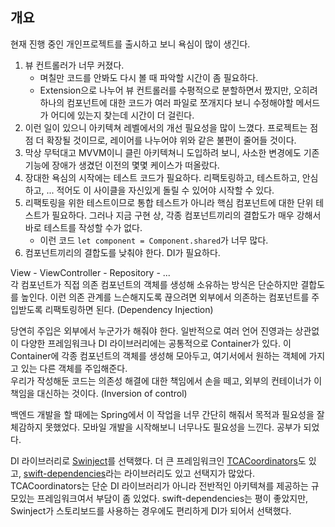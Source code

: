 ## 개요

현재 진행 중인 개인프로젝트를 출시하고 보니 욕심이 많이 생긴다.

1. 뷰 컨트롤러가 너무 커졌다.
    - 며칠만 코드를 안봐도 다시 볼 때 파악할 시간이 좀 필요하다.
	- Extension으로 나누어 뷰 컨트롤러를 수평적으로 분할하면서 짰지만, 오히려 하나의 컴포넌트에 대한 코드가 여러 파일로 쪼개지다 보니 수정해야할 메서드가 어디에 있는지 찾는데 시간이 더 걸린다.
2. 이런 일이 있으니 아키텍쳐 레벨에서의 개선 필요성을 많이 느꼈다. 프로젝트는 점점 더 확장될 것이므로, 레이어를 나누어야 위와 같은 불편이 줄어들 것이다.
3. 막상 무턱대고 MVVM이니 클린 아키텍쳐니 도입하려 보니, 사소한 변경에도 기존 기능에 장애가 생겼던 이전의 몇몇 케이스가 떠올랐다.
4. 장대한 욕심의 시작에는 테스트 코드가 필요하다. 리팩토링하고, 테스트하고, 안심하고, ... 적어도 이 사이클을 자신있게 돌릴 수 있어야 시작할 수 있다.
5. 리팩토링을 위한 테스트이므로 통합 테스트가 아니라 핵심 컴포넌트에 대한 단위 테스트가 필요하다. 그러나 지금 구현 상, 각종 컴포넌트끼리의 결합도가 매우 강해서 바로 테스트를 작성할 수가 없다.
	- 이런 코드 `let component = Component.shared`가 너무 많다.
6. 컴포넌트끼리의 결합도를 낮춰야 한다. DI가 필요하다.

View - ViewController - Repository - ...  
각 컴포넌트가 직접 의존 컴포넌트의 객체를 생성해 소유하는 방식은 단순하지만 결합도를 높인다. 이런 의존 관계를 느슨해지도록 끊으려면 외부에서 의존하는 컴포넌트를 주입받도록 리팩토링하면 된다. (Dependency Injection)

당연히 주입은 외부에서 누군가가 해줘야 한다. 일반적으로 여러 언어 진영과는 상관없이 다양한 프레임워크나 DI 라이브러리에는 공통적으로 Container가 있다. 이 Container에 각종 컴포넌트의 객체를 생성해 모아두고, 여기서에서 원하는 객체에 가지고 있는 다른 객체를 주입해준다.  
우리가 작성해둔 코드는 의존성 해결에 대한 책임에서 손을 떼고, 외부의 컨테이너가 이 책임을 대신하는 것이다. (Inversion of control)

백엔드 개발을 할 때에는 Spring에서 이 작업을 너무 간단히 해줘서 목적과 필요성을 잘 체감하지 못했었다. 모바일 개발을 시작해보니 너무나도 필요성을 느낀다. 공부가 되었다.

DI 라이브러리로 [Swinject](https://github.com/Swinject/Swinject)를 선택했다. 더 큰 프레임워크인 [TCACoordinators](https://github.com/johnpatrickmorgan/TCACoordinators)도 있고, [swift-dependencies](https://github.com/pointfreeco/swift-dependencies)라는 라이브러리도 있고 선택지가 많았다. TCACoordinators는 단순 DI 라이브러리가 아니라 전반적인 아키텍쳐를 제공하는 규모있는 프레임워크여서 부담이 좀 있었다. swift-dependencies는 평이 좋았지만, Swinject가 스토리보드를 사용하는 경우에도 편리하게 DI가 되어서 선택했다.



